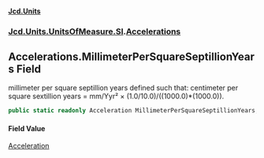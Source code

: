 #### [Jcd.Units](index 'index')
### [Jcd.Units.UnitsOfMeasure.SI](Jcd.Units.UnitsOfMeasure.SI 'Jcd.Units.UnitsOfMeasure.SI').[Accelerations](Accelerations 'Jcd.Units.UnitsOfMeasure.SI.Accelerations')

## Accelerations.MillimeterPerSquareSeptillionYears Field

millimeter per square septillion years defined such that: centimeter per square sextillion years = mm/Yyr² ×
(1.0/10.0)/((1000.0)*(1000.0)).

```csharp
public static readonly Acceleration MillimeterPerSquareSeptillionYears;
```

#### Field Value
[Acceleration](Acceleration 'Jcd.Units.UnitTypes.Acceleration')
